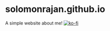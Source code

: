 # solomonrajan.github.io
A simple website about me!
[![ko-fi](https://ko-fi.com/img/githubbutton_sm.svg)](https://ko-fi.com/R6R12UF4S)
